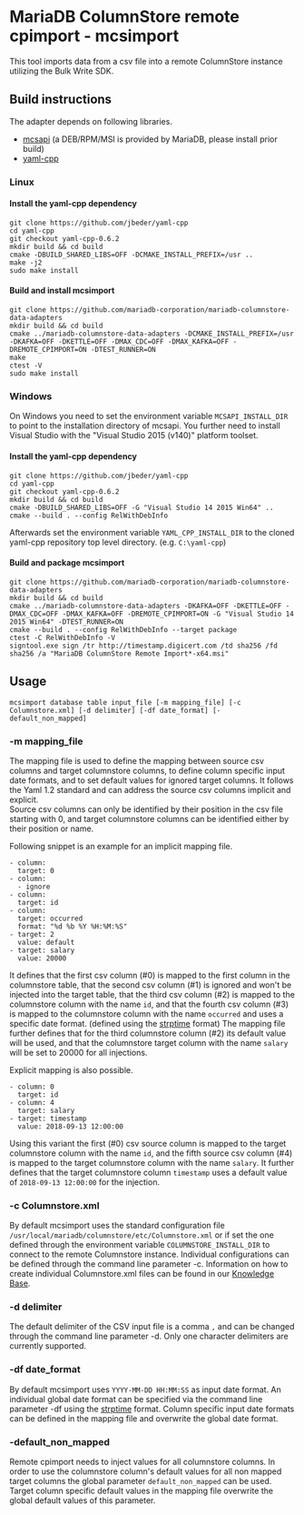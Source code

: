 # MariaDB ColumnStore remote cpimport - mcsimport

This tool imports data from a csv file into a remote ColumnStore instance utilizing the Bulk Write SDK.

## Build instructions

The adapter depends on following libraries.

* [mcsapi] (a DEB/RPM/MSI is provided by MariaDB, please install prior build)
* [yaml-cpp]

### Linux

#### Install the yaml-cpp dependency
```shell
git clone https://github.com/jbeder/yaml-cpp
cd yaml-cpp
git checkout yaml-cpp-0.6.2
mkdir build && cd build
cmake -DBUILD_SHARED_LIBS=OFF -DCMAKE_INSTALL_PREFIX=/usr ..
make -j2
sudo make install
```

#### Build and install mcsimport
```shell
git clone https://github.com/mariadb-corporation/mariadb-columnstore-data-adapters
mkdir build && cd build
cmake ../mariadb-columnstore-data-adapters -DCMAKE_INSTALL_PREFIX=/usr -DKAFKA=OFF -DKETTLE=OFF -DMAX_CDC=OFF -DMAX_KAFKA=OFF -DREMOTE_CPIMPORT=ON -DTEST_RUNNER=ON
make
ctest -V
sudo make install
```

### Windows
On Windows you need to set the environment variable `MCSAPI_INSTALL_DIR` to point to the installation directory of mcsapi. You further need to install Visual Studio with the "Visual Studio 2015 (v140)" platform toolset.

#### Install the yaml-cpp dependency
```shell
git clone https://github.com/jbeder/yaml-cpp
cd yaml-cpp
git checkout yaml-cpp-0.6.2
mkdir build && cd build
cmake -DBUILD_SHARED_LIBS=OFF -G "Visual Studio 14 2015 Win64" ..
cmake --build . --config RelWithDebInfo
```

Afterwards set the environment variable `YAML_CPP_INSTALL_DIR` to the cloned yaml-cpp repository top level directory. (e.g. `C:\yaml-cpp`) 

#### Build and package mcsimport
```shell
git clone https://github.com/mariadb-corporation/mariadb-columnstore-data-adapters
mkdir build && cd build
cmake ../mariadb-columnstore-data-adapters -DKAFKA=OFF -DKETTLE=OFF -DMAX_CDC=OFF -DMAX_KAFKA=OFF -DREMOTE_CPIMPORT=ON -G "Visual Studio 14 2015 Win64" -DTEST_RUNNER=ON
cmake --build . --config RelWithDebInfo --target package
ctest -C RelWithDebInfo -V
signtool.exe sign /tr http://timestamp.digicert.com /td sha256 /fd sha256 /a "MariaDB ColumnStore Remote Import*-x64.msi"
```

## Usage
```shell
mcsimport database table input_file [-m mapping_file] [-c Columnstore.xml] [-d delimiter] [-df date_format] [-default_non_mapped]
```

### -m mapping_file
The mapping file is used to define the mapping between source csv columns and target columnstore columns, to define column specific input date formats, and to set default values for ignored target columns. It follows the Yaml 1.2 standard and can address the source csv columns implicit and explicit.  
Source csv columns can only be identified by their position in the csv file starting with 0, and target columnstore columns can be identified either by their position or name.

Following snippet is an example for an implicit mapping file.
```
- column:
  target: 0
- column:
  - ignore
- column:
  target: id
- column:
  target: occurred
  format: "%d %b %Y %H:%M:%S"
- target: 2
  value: default
- target: salary
  value: 20000
```
It defines that the first csv column (#0) is mapped to the first column in the columnstore table, that the second csv column (#1) is ignored and won't be injected into the target table, that the third csv column (#2) is mapped to the columnstore column with the name `id`, and that the fourth csv column (#3) is mapped to the columnstore column with the name `occurred` and uses a specific date format. (defined using the [strptime] format)
The mapping file further defines that for the third columnstore column (#2) its default value will be used, and that the columnstore target column with the name `salary` will be set to 20000 for all injections. 


Explicit mapping is also possible.
```
- column: 0
  target: id
- column: 4
  target: salary
- target: timestamp
  value: 2018-09-13 12:00:00
```
Using this variant the first (#0) csv source column is mapped to the target columnstore column with the name `id`, and the fifth source csv column (#4) is mapped to the target columnstore column with the name `salary`. It further defines that the target columnstore column `timestamp` uses a default value of `2018-09-13 12:00:00` for the injection.

### -c Columnstore.xml
By default mcsimport uses the standard configuration file `/usr/local/mariadb/columnstore/etc/Columnstore.xml` or if set the one defined through the environment variable `COLUMNSTORE_INSTALL_DIR` to connect to the remote Columnstore instance. Individual configurations can be defined through the command line parameter -c. Information on how to create individual Columnstore.xml files can be found in our [Knowledge Base]. 

### -d delimiter
The default delimiter of the CSV input file is a comma `,` and can be changed through the command line parameter -d. Only one character delimiters are currently supported.

### -df date_format
By default mcsimport uses `YYYY-MM-DD HH:MM:SS` as input date format. An individual global date format can be specified via the command line parameter -df using the [strptime] format. Column specific input date formats can be defined in the mapping file and overwrite the global date format.

### -default_non_mapped
Remote cpimport needs to inject values for all columnstore columns. In order to use the columnstore column's default values for all non mapped target columns the global parameter `default_non_mapped` can be used. Target column specific default values in the mapping file overwrite the global default values of this parameter.

[mcsapi]: https://github.com/mariadb-corporation/mariadb-columnstore-api
[yaml-cpp]: https://github.com/jbeder/yaml-cpp
[strptime]: http://pubs.opengroup.org/onlinepubs/9699919799/functions/strptime.html
[Knowledge Base]: https://mariadb.com/kb/en/library/columnstore-bulk-write-sdk/#environment-configuration
